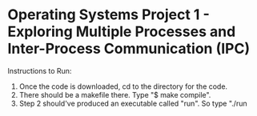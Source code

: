 
# Operating Systems Project 1 - Exploring Multiple Processes and Inter-Process Communication (IPC)

Instructions to Run:
1. Once the code is downloaded, cd to the directory for the code.
2. There should be a makefile there. Type "$ make compile".
3. Step 2 should've produced an executable called "run". So type "./run <filename> <timerflag>


